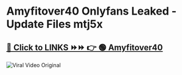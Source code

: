 
 # Amyfitover40 Onlyfans Leaked - Update Files mtj5x

## <h2><a href="https://clipsfans.com/Amyfitover40&ref=git">🔗 Click to LINKS ⏩⏩ 👉 🟢 Amyfitover40 </a></h2>

<a href="https://clipsfans.com/Amyfitover40&ref=git" rel="nofollow" data-target="animated-image.originalLink"><img src="https://i.ibb.co.com/xMMVF88/686577567.gif" alt="Viral Video Original" style="max-width: 100%; display: inline-block;" data-target="animated-image.originalImage"></a>

